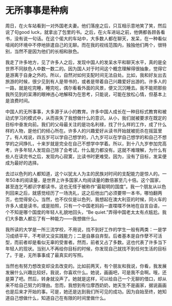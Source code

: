 # 无所事事是种病

周日，在火车站看到一对外国老夫妻。他们落座之后，只互相示意地笑了笑，然后说了句good luck，就拿出了包里的书。之后，在火车进站之前，他俩都各顾各看书，没有说一句话。在这个偌大的车站中，大多数人都在聊天，发呆，在一种看似喧闹的环境中不停地排遣自己的无聊。而在我的视线范围内，独独他们两个，很特别，当然不是因为他们的长相和肤色。 

我走了许多地方，见了许多人之后，发现中国人的发呆水平和聊天水平，真的是全世界不同肤色人中数一数二的。因为国人对于时间这个概念理解得很抽象，觉得它是游离于自身之外的。所以，自然对如何支配时间无法自处。比如，我和好友出去旅游的时候，很少见到有人是带书的，或者是带着自己兴趣爱好出游的。许多人的一路，就是吃完睡，睡完吃，偶尔看看外面的风景，便又沉沉睡去。我不能把那些我所见到的呆滞的眼神违心地解释为在思考，只能说，可能在放松心情，但基本上是浪费时间。 

中国人的无所事事，大多源于从小的教育。许多中国人成长在一种目标式教育和被动式学习的模式中，从而丧失了我想做什么的意识。从小，我们就被要求在既定的目标中奋发向前。我们的父母最关注的是功名利禄，找了什么样的工作，成了什么样的人物，是他们的倾心所在。许多人的兴趣爱好从读书开始就被扼杀在摇篮里了。有人戏说，四五岁可以学自己想学的，八九岁可以在学自己想学的和自己不想学的之间挣扎，十来岁就是完全在自己不想学中学着。所以，到十八九岁参加完高考，许多年轻人发现自己除了会考试，什么能力都没有。这就不难理解，为什么有些人在读完书之后，发现内心寂寞，比读书时更难受。因为，没有了目标，发呆便成为最好的选择。 

去过以色列的人都知道，这个以犹太人为主的民族对时间的支配能力是惊人的。一年50本的阅读量，是世界上许多国家人均阅读量的数倍甚至几十倍。这个国家，甚至连乞丐都识字都读书，这也无怪于被称作“最聪明的国度”。我一个朋友从以色列回来之后，就感觉经历了一场洗礼，这之后他出门必须要带一本书，哪怕翻两页，也觉得安心。当然，也不仅仅是以色列，我想起在澳大利亚的时候，同火车的许多人或是读书，或是拍照，只有一个中国老妈妈一直喋喋不休地在自言自语，一个不知是哪个国度的年轻人礼貌地回头，“Be quiet.”弄得中国老太太有点尴尬。我们大多数人都忘了有一种能力——我想做什么。 

我所读的大学是一所三流学校，不用说，找不到好工作的学生一般有两类：一是学习成绩平平，不考研又没实践能力；二是自暴自弃型。后者基本是自作孽不可活型，而前者却是看似无辜的受害者。然而，前者又占了多数。这也代表了许多当下年轻人的现状。当别人不再给你目标的时候，你发现自己就找不到任何生活的目标了。于是，无所事事成了最真实的写照。 

当然也有努力想改变却没去改变的。比如前两天，有个朋友和我说，你看，我发展发展什么兴趣比较好。我说，你喜欢什么。她说，画画吧，可是我不会啊。哦，还是算了吧。然后，转身就没声了。她就是这样，可以给自己一个无聊的借口，却从来不给自己努力的理由。忽而，我想到有位摩西奶奶，她天生不是画家，据说画画也是后来才开始的事。可是，她还是达到我们所可见的成功。因为自始至终，她知道自己想做什么，知道自己在有限的时间里做什么。